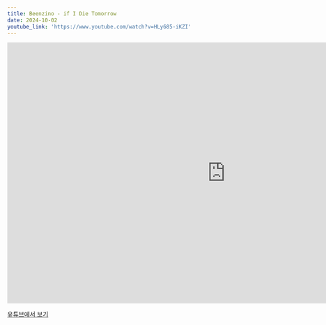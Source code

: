 ```yaml
---
title: Beenzino - if I Die Tomorrow
date: 2024-10-02
youtube_link: 'https://www.youtube.com/watch?v=HLy685-iKZI'
---
```


<iframe width="1000" height="600" src="https://www.youtube.com/embed/HLy685-iKZI" frameborder="0" allow="accelerometer; autoplay; clipboard-write; encrypted-media; gyroscope; picture-in-picture" allowfullscreen></iframe>

[유튜브에서 보기](https://www.youtube.com/watch?v=HLy685-iKZI)